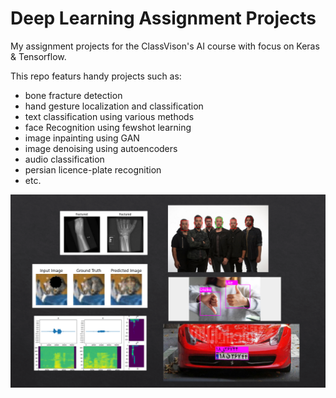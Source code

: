 # Deep Learning Assignment Projects
My assignment projects for the ClassVison's AI course with focus on Keras &amp; Tensorflow.
  
This repo featurs handy projects such as:
* bone fracture detection
* hand gesture localization and classification
* text classification using various methods
* face Recognition using fewshot learning
* image inpainting using GAN
* image denoising using autoencoders
* audio classification
* persian licence-plate recognition
* etc.


![My Photo](overview.png)
